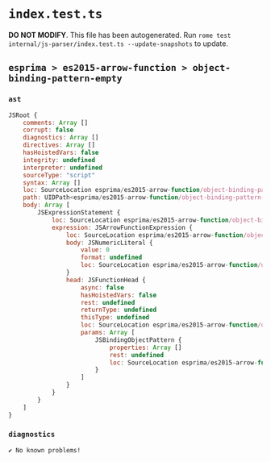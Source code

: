 # `index.test.ts`

**DO NOT MODIFY**. This file has been autogenerated. Run `rome test internal/js-parser/index.test.ts --update-snapshots` to update.

## `esprima > es2015-arrow-function > object-binding-pattern-empty`

### `ast`

```javascript
JSRoot {
	comments: Array []
	corrupt: false
	diagnostics: Array []
	directives: Array []
	hasHoistedVars: false
	integrity: undefined
	interpreter: undefined
	sourceType: "script"
	syntax: Array []
	loc: SourceLocation esprima/es2015-arrow-function/object-binding-pattern-empty/input.js 1:0-2:0
	path: UIDPath<esprima/es2015-arrow-function/object-binding-pattern-empty/input.js>
	body: Array [
		JSExpressionStatement {
			loc: SourceLocation esprima/es2015-arrow-function/object-binding-pattern-empty/input.js 1:0-1:8
			expression: JSArrowFunctionExpression {
				loc: SourceLocation esprima/es2015-arrow-function/object-binding-pattern-empty/input.js 1:0-1:7
				body: JSNumericLiteral {
					value: 0
					format: undefined
					loc: SourceLocation esprima/es2015-arrow-function/object-binding-pattern-empty/input.js 1:6-1:7
				}
				head: JSFunctionHead {
					async: false
					hasHoistedVars: false
					rest: undefined
					returnType: undefined
					thisType: undefined
					loc: SourceLocation esprima/es2015-arrow-function/object-binding-pattern-empty/input.js 1:0-1:6
					params: Array [
						JSBindingObjectPattern {
							properties: Array []
							rest: undefined
							loc: SourceLocation esprima/es2015-arrow-function/object-binding-pattern-empty/input.js 1:1-1:3
						}
					]
				}
			}
		}
	]
}
```

### `diagnostics`

```
✔ No known problems!

```

